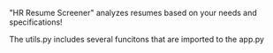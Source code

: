 "HR Resume Screener" analyzes resumes based on your needs and specifications!

The utils.py includes several funcitons that are imported to the app.py
